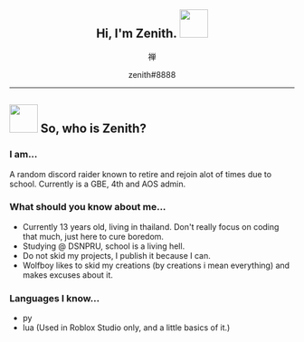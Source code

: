 <h2 align="center"> Hi, I'm Zenith. <img src="https://media.giphy.com/media/mGcNjsfWAjY5AEZNw6/giphy.gif" width="50"></h2>

<p align="center">禅</p>
<p align="center">zenith#8888</p>

---

## <img src="https://media.giphy.com/media/VgCDAzcKvsR6OM0uWg/giphy.gif" width="50"> So, who is Zenith?  

### I am...
A random discord raider known to retire and rejoin alot of times due to school. Currently is a GBE, 4th and AOS admin.

### What should you know about me...
* Currently 13 years old, living in thailand. Don't really focus on coding that much, just here to cure boredom.
* Studying @ DSNPRU, school is a living hell.
* Do not skid my projects, I publish it because I can.
* Wolfboy likes to skid my creations (by creations i mean everything) and makes excuses about it.

### Languages I know...
* py
* lua (Used in Roblox Studio only, and a little basics of it.)

<!---
zenithxv/zenithxv is a ✨ special ✨ repository because its `README.md` (this file) appears on your GitHub profile.
You can click the Preview link to take a look at your changes.
--->
